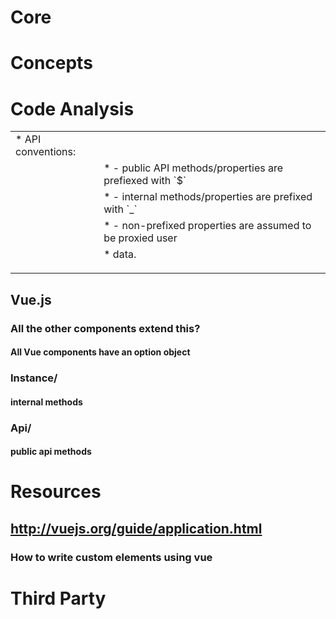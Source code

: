 # Core
# Concepts
# Code Analysis
<table class="highlight tab-size js-file-line-container" data-tab-size="8"><tbody><tr><td id="LC7" class="blob-code blob-code-inner js-file-line"><span class="pl-c">* API conventions:</span></td></tr><tr><td id="L8" class="blob-num js-line-number" data-line-number="8"></td><td id="LC8" class="blob-code blob-code-inner js-file-line"><span class="pl-c"> * - public API methods/properties are prefiexed with `$`</span></td></tr><tr><td id="L9" class="blob-num js-line-number" data-line-number="9"></td><td id="LC9" class="blob-code blob-code-inner js-file-line"><span class="pl-c"> * - internal methods/properties are prefixed with `_`</span></td></tr><tr><td id="L10" class="blob-num js-line-number" data-line-number="10"></td><td id="LC10" class="blob-code blob-code-inner js-file-line"><span class="pl-c"> * - non-prefixed properties are assumed to be proxied user</span></td></tr><tr><td id="L11" class="blob-num js-line-number" data-line-number="11"></td><td id="LC11" class="blob-code blob-code-inner js-file-line"><span class="pl-c"> *   data.


</span></td></tr></tbody></table>
## Vue.js
### All the other components extend this?
#### All Vue components have an option object
### Instance/
#### internal methods
### Api/
#### public api methods
# Resources
## http://vuejs.org/guide/application.html
### How to write custom elements using vue
# Third Party
